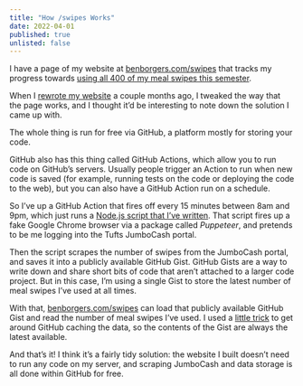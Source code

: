 ```yaml
---
title: "How /swipes Works"
date: 2022-04-01
published: true
unlisted: false
---
```


I have a page of my website at [benborgers.com/swipes](https://benborgers.com/swipes/) that tracks my progress towards [using all 400 of my meal swipes this semester](https://benborgers.com/posts/swipes).

When I [rewrote my website](https://benborgers.com/posts/rewrite) a couple months ago, I tweaked the way that the page works, and I thought it’d be interesting to note down the solution I came up with.

The whole thing is run for free via GitHub, a platform mostly for storing your code.

GitHub also has this thing called GitHub Actions, which allow you to run code on GitHub’s servers. Usually people trigger an Action to run when new code is saved (for example, running tests on the code or deploying the code to the web), but you can also have a GitHub Action run on a schedule.

So I’ve up a GitHub Action that fires off every 15 minutes between 8am and 9pm, which just runs a [Node.js script that I’ve written](https://github.com/benborgers/swipes/blob/71ebd2e961ae3d6bdff7b433cc450e2fec31a1f9/scrape.js). That script fires up a fake Google Chrome browser via a package called _Puppeteer_, and pretends to be me logging into the Tufts JumboCash portal.

Then the script scrapes the number of swipes from the JumboCash portal, and saves it into a publicly available GitHub Gist. GitHub Gists are a way to write down and share short bits of code that aren’t attached to a larger code project. But in this case, I’m using a single Gist to store the latest number of meal swipes I’ve used at all times.

With that, [benborgers.com/swipes](https://benborgers.com/swipes/) can load that publicly available GitHub Gist and read the number of meal swipes I’ve used. I used a [little trick](https://github.com/benborgers/swipes/blob/71ebd2e961ae3d6bdff7b433cc450e2fec31a1f9/src/components/Index.jsx#L10) to get around GitHub caching the data, so the contents of the Gist are always the latest available.

And that’s it! I think it’s a fairly tidy solution: the website I built doesn’t need to run any code on my server, and scraping JumboCash and data storage is all done within GitHub for free.
